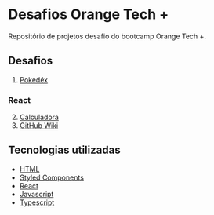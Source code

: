 # Desafios Orange Tech +

Repositório de projetos desafio do bootcamp Orange Tech +.

## Desafios

1. [Pokedéx](#)

### React

2. [Calculadora](desafio02-calculadora)
3. [GitHub Wiki](desafio03-github-wiki)

## Tecnologias utilizadas

- [HTML]()
- [Styled Components](https://styled-components.com/)
- [React](https://pt-br.reactjs.org/)
- [Javascript](https://www.javascript.com/)
- [Typescript](https://www.typescriptlang.org/)
<!-- - [] -->

